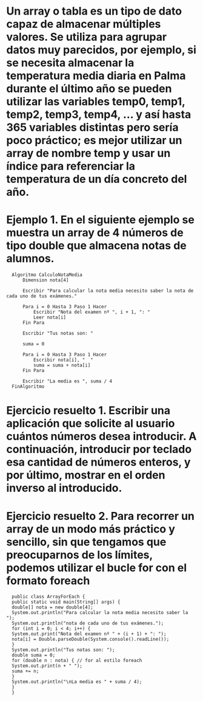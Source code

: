 # Un array o tabla es un tipo de dato capaz de almacenar múltiples valores. Se utiliza para agrupar datos muy parecidos, por ejemplo, si se necesita almacenar la temperatura media diaria en Palma durante el último año se pueden utilizar las variables temp0, temp1, temp2, temp3, temp4, … y así hasta 365 variables distintas pero sería poco práctico; es mejor utilizar un array de nombre temp y usar un índice para referenciar la temperatura de un día concreto del año.

# Ejemplo 1. En el siguiente ejemplo se muestra un array de 4 números de tipo double que almacena notas de alumnos.

      Algoritmo CalculoNotaMedia
          Dimension nota[4]
      
          Escribir "Para calcular la nota media necesito saber la nota de cada uno de tus exámenes."
      
          Para i = 0 Hasta 3 Paso 1 Hacer
              Escribir "Nota del examen nº ", i + 1, ": "
              Leer nota[i]
          Fin Para
      
          Escribir "Tus notas son: "
      
          suma = 0
      
          Para i = 0 Hasta 3 Paso 1 Hacer
              Escribir nota[i], "  "
              suma = suma + nota[i]
          Fin Para
      
          Escribir "La media es ", suma / 4
      FinAlgoritmo


# Ejercicio resuelto 1. Escribir una aplicación que solicite al usuario cuántos números desea introducir. A continuación, introducir por teclado esa cantidad de números enteros, y por último, mostrar en el orden inverso al introducido.

# Ejercicio resuelto 2. Para recorrer un array de un modo más práctico y sencillo, sin que tengamos que preocuparnos de los límites, podemos utilizar el bucle for con el formato foreach

      public class ArrayForEach {
      public static void main(String[] args) {
      double[] nota = new double[4];
      System.out.println("Para calcular la nota media necesito saber la ");
      System.out.println("nota de cada uno de tus exámenes.");
      for (int i = 0; i < 4; i++) {
      System.out.print("Nota del examen nº " + (i + 1) + ": ");
      nota[i] = Double.parseDouble(System.console().readLine());
      }
      System.out.println("Tus notas son: ");
      double suma = 0;
      for (double n : nota) { // for al estilo foreach
      System.out.print(n + " ");
      suma += n;
      }
      System.out.println("\nLa media es " + suma / 4);
      }
      }
